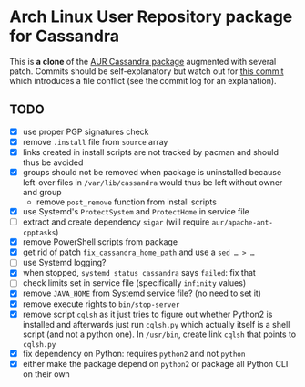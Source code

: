 # Arch Linux User Repository package for Cassandra

This is **a clone** of the
[AUR Cassandra package](https://aur.archlinux.org/packages/cassandra/)
augmented with several patch. Commits should be self-explanatory but watch out
for [this commit](https://github.com/galaux/arch_cassandra/commit/ae90a217c803b4d2965d000d1429dc2b6b9301c4)
which introduces a file conflict (see the commit log for an explanation).

## TODO

- [x] use proper PGP signatures check
- [x] remove `.install` file from `source` array
- [x] links created in install scripts are not tracked by pacman and should
       thus be avoided
- [x] groups should not be removed when package is uninstalled because
       left-over files in `/var/lib/cassandra` would thus be left without owner
       and group
  - remove `post_remove` function from install scripts
- [x] use Systemd's `ProtectSystem` and `ProtectHome` in service file
- [ ] extract and create dependency `sigar` (will require
      `aur/apache-ant-cpptasks`)
- [x] remove PowerShell scripts from package
- [x] get rid of patch `fix_cassandra_home_path` and use a `sed … > …`
- [ ] use Systemd logging?
- [x] when stopped, `systemd status cassandra` says `failed`: fix that
- [ ] check limits set in service file (specifically `infinity` values)
- [x] remove `JAVA_HOME` from Systemd service file? (no need to set it)
- [x] remove execute rights to `bin/stop-server`
- [x] remove script `cqlsh` as it just tries to figure out whether Python2 is
      installed and afterwards just run `cqlsh.py` which actually itself is a
      shell script (and not a python one). In `/usr/bin`, create link `cqlsh`
      that points to `cqlsh.py`
- [x] fix dependency on Python: requires `python2` and not `python`
- [x] either make the package depend on `python2` or package all Python CLI
      on their own
